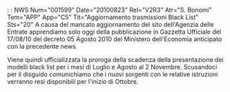  :  : NWS Num="001599" Date="20100823" Rel="V2R3" Atr="S. Bonomi" Tem="APP" App="C5" Tit="Aggiornamento trasmissioni Black List" Sts="20"
A causa del mancato aggiornamento del sito dell'Agenzia delle Entrate apprendiamo solo oggi della pubblicazione in Gazzetta Ufficiale del 17/08/10 del decreto 05 Agosto 2010 del Ministero dell'Economia anticipato con la precedente news.

Viene quindi ufficializzata la proroga della scadenza della presentazione dei modelli black list per
i mesi di Luglio e Agosto al 2 Novembre.
Scusandoci per il disguido comunichiamo che i nuovi sorgenti con le relative istruzioni verranno resi disponibili per l'inizio di Ottobre.

